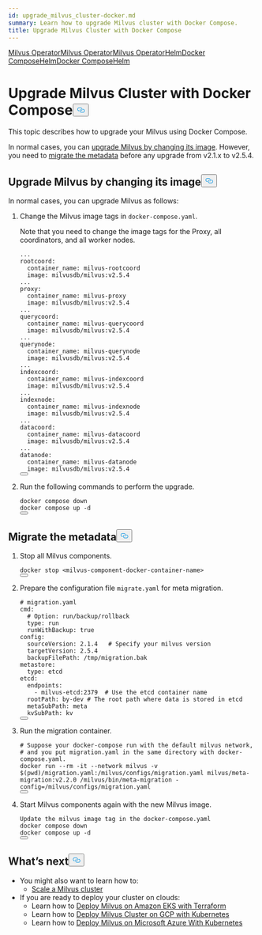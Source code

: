 ```yaml
---
id: upgrade_milvus_cluster-docker.md
summary: Learn how to upgrade Milvus cluster with Docker Compose.
title: Upgrade Milvus Cluster with Docker Compose
---
```

<div class="tab-wrapper"><a href="/docs/upgrade_milvus_standalone-operator.md" class=''>Milvus Operator</a><a href="/docs/upgrade_milvus_cluster-operator.md" class=''>Milvus Operator</a><a href="/docs/configure_operator.md" class=''>Milvus Operator</a><a href="/docs/configure-helm.md" class=''>Helm</a><a href="/docs/configure-docker.md" class=''>Docker Compose</a><a href="/docs/upgrade_milvus_standalone-helm.md" class=''>Helm</a><a href="/docs/upgrade_milvus_standalone-docker.md" class=''>Docker Compose</a><a href="/docs/upgrade_milvus_cluster-helm.md" class=''>Helm</a></div>
<h1 id="Upgrade-Milvus-Cluster-with-Docker-Compose" class="common-anchor-header">Upgrade Milvus Cluster with Docker Compose<button data-href="#Upgrade-Milvus-Cluster-with-Docker-Compose" class="anchor-icon" translate="no">
      <svg translate="no"
        aria-hidden="true"
        focusable="false"
        height="20"
        version="1.1"
        viewBox="0 0 16 16"
        width="16"
      >
        <path
          fill="#0092E4"
          fill-rule="evenodd"
          d="M4 9h1v1H4c-1.5 0-3-1.69-3-3.5S2.55 3 4 3h4c1.45 0 3 1.69 3 3.5 0 1.41-.91 2.72-2 3.25V8.59c.58-.45 1-1.27 1-2.09C10 5.22 8.98 4 8 4H4c-.98 0-2 1.22-2 2.5S3 9 4 9zm9-3h-1v1h1c1 0 2 1.22 2 2.5S13.98 12 13 12H9c-.98 0-2-1.22-2-2.5 0-.83.42-1.64 1-2.09V6.25c-1.09.53-2 1.84-2 3.25C6 11.31 7.55 13 9 13h4c1.45 0 3-1.69 3-3.5S14.5 6 13 6z"
        ></path>
      </svg>
    </button></h1><p>This topic describes how to upgrade your Milvus using Docker Compose.</p>
<p>In normal cases, you can <a href="#Upgrade-Milvus-by-changing-its-image">upgrade Milvus by changing its image</a>. However, you need to <a href="#Migrate-the-metadata">migrate the metadata</a> before any upgrade from v2.1.x to v2.5.4.</p>
<h2 id="Upgrade-Milvus-by-changing-its-image" class="common-anchor-header">Upgrade Milvus by changing its image<button data-href="#Upgrade-Milvus-by-changing-its-image" class="anchor-icon" translate="no">
      <svg translate="no"
        aria-hidden="true"
        focusable="false"
        height="20"
        version="1.1"
        viewBox="0 0 16 16"
        width="16"
      >
        <path
          fill="#0092E4"
          fill-rule="evenodd"
          d="M4 9h1v1H4c-1.5 0-3-1.69-3-3.5S2.55 3 4 3h4c1.45 0 3 1.69 3 3.5 0 1.41-.91 2.72-2 3.25V8.59c.58-.45 1-1.27 1-2.09C10 5.22 8.98 4 8 4H4c-.98 0-2 1.22-2 2.5S3 9 4 9zm9-3h-1v1h1c1 0 2 1.22 2 2.5S13.98 12 13 12H9c-.98 0-2-1.22-2-2.5 0-.83.42-1.64 1-2.09V6.25c-1.09.53-2 1.84-2 3.25C6 11.31 7.55 13 9 13h4c1.45 0 3-1.69 3-3.5S14.5 6 13 6z"
        ></path>
      </svg>
    </button></h2><p>In normal cases, you can upgrade Milvus as follows:</p>
<ol>
<li><p>Change the Milvus image tags in <code translate="no">docker-compose.yaml</code>.</p>
<p>Note that you need to change the image tags for the Proxy, all coordinators, and all worker nodes.</p>
<pre><code translate="no" class="language-yaml">...
rootcoord:
  container_name: milvus-rootcoord
  image: milvusdb/milvus:v2.5.4
...
proxy:
  container_name: milvus-proxy
  image: milvusdb/milvus:v2.5.4
...
querycoord:
  container_name: milvus-querycoord
  image: milvusdb/milvus:v2.5.4  
...
querynode:
  container_name: milvus-querynode
  image: milvusdb/milvus:v2.5.4
...
indexcoord:
  container_name: milvus-indexcoord
  image: milvusdb/milvus:v2.5.4
...
indexnode:
  container_name: milvus-indexnode
  image: milvusdb/milvus:v2.5.4 
...
datacoord:
  container_name: milvus-datacoord
  image: milvusdb/milvus:v2.5.4   
...
datanode:
  container_name: milvus-datanode
  image: milvusdb/milvus:v2.5.4
<button class="copy-code-btn"></button></code></pre></li>
<li><p>Run the following commands to perform the upgrade.</p>
<pre><code translate="no" class="language-shell">docker compose down
docker compose up -d
<button class="copy-code-btn"></button></code></pre></li>
</ol>
<h2 id="Migrate-the-metadata" class="common-anchor-header">Migrate the metadata<button data-href="#Migrate-the-metadata" class="anchor-icon" translate="no">
      <svg translate="no"
        aria-hidden="true"
        focusable="false"
        height="20"
        version="1.1"
        viewBox="0 0 16 16"
        width="16"
      >
        <path
          fill="#0092E4"
          fill-rule="evenodd"
          d="M4 9h1v1H4c-1.5 0-3-1.69-3-3.5S2.55 3 4 3h4c1.45 0 3 1.69 3 3.5 0 1.41-.91 2.72-2 3.25V8.59c.58-.45 1-1.27 1-2.09C10 5.22 8.98 4 8 4H4c-.98 0-2 1.22-2 2.5S3 9 4 9zm9-3h-1v1h1c1 0 2 1.22 2 2.5S13.98 12 13 12H9c-.98 0-2-1.22-2-2.5 0-.83.42-1.64 1-2.09V6.25c-1.09.53-2 1.84-2 3.25C6 11.31 7.55 13 9 13h4c1.45 0 3-1.69 3-3.5S14.5 6 13 6z"
        ></path>
      </svg>
    </button></h2><ol>
<li><p>Stop all Milvus components.</p>
<pre><code translate="no">docker stop &lt;milvus-component-docker-container-name&gt;
<button class="copy-code-btn"></button></code></pre></li>
<li><p>Prepare the configuration file <code translate="no">migrate.yaml</code> for meta migration.</p>
<pre><code translate="no" class="language-yaml"><span class="hljs-comment"># migration.yaml</span>
cmd:
  <span class="hljs-comment"># Option: run/backup/rollback</span>
  <span class="hljs-built_in">type</span>: run
  runWithBackup: true
config:
  sourceVersion: <span class="hljs-number">2.1</span><span class="hljs-number">.4</span>   <span class="hljs-comment"># Specify your milvus version</span>
  targetVersion: <span class="hljs-number">2.5</span><span class="hljs-number">.4</span>
  backupFilePath: /tmp/migration.bak
metastore:
  <span class="hljs-built_in">type</span>: etcd
etcd:
  endpoints:
    - milvus-etcd:<span class="hljs-number">2379</span>  <span class="hljs-comment"># Use the etcd container name</span>
  rootPath: by-dev <span class="hljs-comment"># The root path where data is stored in etcd</span>
  metaSubPath: meta
  kvSubPath: kv
<button class="copy-code-btn"></button></code></pre></li>
<li><p>Run the migration container.</p>
<pre><code translate="no"><span class="hljs-comment"># Suppose your docker-compose run with the default milvus network,</span>
<span class="hljs-comment"># and you put migration.yaml in the same directory with docker-compose.yaml.</span>
docker run --<span class="hljs-built_in">rm</span> -it --network milvus -v $(<span class="hljs-built_in">pwd</span>)/migration.yaml:/milvus/configs/migration.yaml milvus/meta-migration:v2.2.0 /milvus/bin/meta-migration -config=/milvus/configs/migration.yaml
<button class="copy-code-btn"></button></code></pre></li>
<li><p>Start Milvus components again with the new Milvus image.</p>
<pre><code translate="no">Update the milvus image tag in the docker-compose.yaml
docker compose down
docker compose up -d
<button class="copy-code-btn"></button></code></pre></li>
</ol>
<h2 id="Whats-next" class="common-anchor-header">What’s next<button data-href="#Whats-next" class="anchor-icon" translate="no">
      <svg translate="no"
        aria-hidden="true"
        focusable="false"
        height="20"
        version="1.1"
        viewBox="0 0 16 16"
        width="16"
      >
        <path
          fill="#0092E4"
          fill-rule="evenodd"
          d="M4 9h1v1H4c-1.5 0-3-1.69-3-3.5S2.55 3 4 3h4c1.45 0 3 1.69 3 3.5 0 1.41-.91 2.72-2 3.25V8.59c.58-.45 1-1.27 1-2.09C10 5.22 8.98 4 8 4H4c-.98 0-2 1.22-2 2.5S3 9 4 9zm9-3h-1v1h1c1 0 2 1.22 2 2.5S13.98 12 13 12H9c-.98 0-2-1.22-2-2.5 0-.83.42-1.64 1-2.09V6.25c-1.09.53-2 1.84-2 3.25C6 11.31 7.55 13 9 13h4c1.45 0 3-1.69 3-3.5S14.5 6 13 6z"
        ></path>
      </svg>
    </button></h2><ul>
<li>You might also want to learn how to:
<ul>
<li><a href="/docs/scaleout.md">Scale a Milvus cluster</a></li>
</ul></li>
<li>If you are ready to deploy your cluster on clouds:
<ul>
<li>Learn how to <a href="/docs/eks.md">Deploy Milvus on Amazon EKS with Terraform</a></li>
<li>Learn how to <a href="/docs/gcp.md">Deploy Milvus Cluster on GCP with Kubernetes</a></li>
<li>Learn how to <a href="/docs/azure.md">Deploy Milvus on Microsoft Azure With Kubernetes</a></li>
</ul></li>
</ul>
